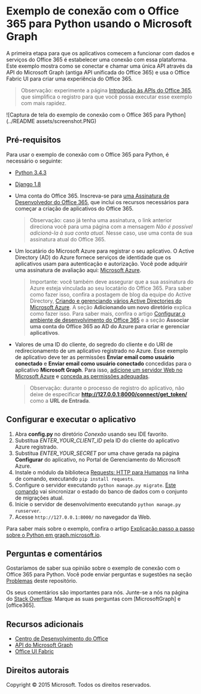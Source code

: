 ﻿# Exemplo de conexão com o Office 365 para Python usando o Microsoft Graph

A primeira etapa para que os aplicativos comecem a funcionar com dados e serviços do Office 365 é estabelecer uma conexão com essa plataforma. Este exemplo mostra como se conectar e chamar uma única API através da API do Microsoft Graph (antiga API unificada do Office 365) e usa o Office Fabric UI para criar uma experiência do Office 365.

> Observação: experimente a página [Introdução às APIs do Office 365](http://dev.office.com/getting-started/office365apis?platform=option-python#setup), que simplifica o registro para que você possa executar esse exemplo com mais rapidez.

![Captura de tela do exemplo de conexão com o Office 365 para Python](../README assets/screenshot.PNG)

## Pré-requisitos

Para usar o exemplo de conexão com o Office 365 para Python, é necessário o seguinte: 
* [Python 3.4.3](https://www.python.org/downloads/) 
* [Django 1.8](https://docs.djangoproject.com/en/1.8/intro/install/) 
* Uma conta do Office 365. Inscreva-se para [uma Assinatura de Desenvolvedor do Office 365](https://portal.office.com/Signup/Signup.aspx?OfferId=6881A1CB-F4EB-4db3-9F18-388898DAF510&DL=DEVELOPERPACK&ali=1#0), que inclui os recursos necessários para começar a criação de aplicativos do Office 365.

     > Observação: caso já tenha uma assinatura, o link anterior direciona você para uma página com a mensagem *Não é possível adicioná-la à sua conta atual*. Nesse caso, use uma conta de sua assinatura atual do Office 365.
* Um locatário do Microsoft Azure para registrar o seu aplicativo. O Active Directory (AD) do Azure fornece serviços de identidade que os aplicativos usam para autenticação e autorização. Você pode adquirir uma assinatura de avaliação aqui: [Microsoft Azure](https://account.windowsazure.com/SignUp).

    > Importante: você também deve assegurar que a sua assinatura do Azure esteja vinculada ao seu locatário do Office 365. Para saber como fazer isso, confira a postagem de blog da equipe do Active Directory, [Criando e gerenciando vários Active Directories do Microsoft Azure](http://blogs.technet.com/b/ad/archive/2013/11/08/creating-and-managing-multiple-windows-azure-active-directories.aspx). A seção **Adicionando um novo diretório** explica como fazer isso. Para saber mais, confira o artigo [Configurar o ambiente de desenvolvimento do Office 365](https://msdn.microsoft.com/office/office365/howto/setup-development-environment#bk_CreateAzureSubscription) e a seção **Associar uma conta do Office 365 ao AD do Azure para criar e gerenciar aplicativos**.
* Valores de uma ID do cliente, do segredo do cliente e do URI de redirecionamento de um aplicativo registrado no Azure. Esse exemplo de aplicativo deve ter as permissões **Enviar email como usuário conectado** e **Enviar email como usuário conectado** concedidas para o aplicativo **Microsoft Graph**. Para isso, [adicione um servidor Web no Microsoft Azure](https://msdn.microsoft.com/office/office365/HowTo/add-common-consent-manually#bk_RegisterServerApp) e [conceda as permissões adequadas](https://github.com/OfficeDev/O365-Python-Microsoft-Graph-Connect/wiki/Grant-permissions-to-the-Connect-application-in-Azure).

     > Observação: durante o processo de registro do aplicativo, não deixe de especificar **http://127.0.0.1:8000/connect/get_token/** como a **URL de Entrada**.

## Configurar e executar o aplicativo

1. Abra **config.py** no diretório *Conexão* usando seu IDE favorito.
2. Substitua *ENTER_YOUR_CLIENT_ID* pela ID do cliente do aplicativo Azure registrado.
3. Substitua *ENTER_YOUR_SECRET* por uma chave gerada na página **Configurar** do aplicativo, no Portal de Gerenciamento do Microsoft Azure.
4. Instale o módulo da biblioteca [Requests: HTTP para Humanos](http://docs.python-requests.org/en/latest/) na linha de comando, executando ```pip install requests```.
5. Configure o servidor executando ```python manage.py migrate```. [Este comando](https://docs.djangoproject.com/en/1.8/ref/django-admin/#django-admin-migrate) vai sincronizar o estado do banco de dados com o conjunto de migrações atual.
6. Inicie o servidor de desenvolvimento executando ```python manage.py runserver```.
7. Acesse ```http://127.0.0.1:8000/``` no navegador da Web.

Para saber mais sobre o exemplo, confira o artigo [Explicação passo a passo sobre o Python em graph.microsoft.io](http://graph.microsoft.io/docs/platform/python).

## Perguntas e comentários

Gostaríamos de saber sua opinião sobre o exemplo de conexão com o Office 365 para Python. Você pode enviar perguntas e sugestões na seção [Problemas](https://github.com/OfficeDev/O365-Python-Microsoft-Graph-Connect/issues) deste repositório.

Os seus comentários são importantes para nós. Junte-se a nós na página do [Stack Overflow](http://stackoverflow.com/questions/tagged/office365+or+microsoftgraph). Marque as suas perguntas com [MicrosoftGraph] e [office365].
  
## Recursos adicionais

* [Centro de Desenvolvimento do Office](http://dev.office.com/)
* [API do Microsoft Graph](http://graph.microsoft.io)
* [Office UI Fabric](http://dev.office.com/fabric)

## Direitos autorais
Copyright © 2015 Microsoft. Todos os direitos reservados.
